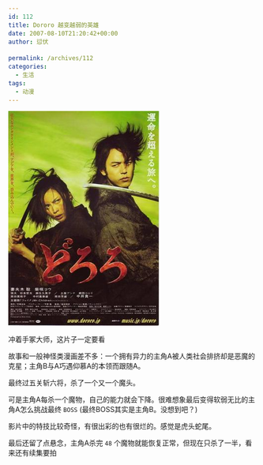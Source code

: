 ```yaml
---
id: 112
title: Dororo 越变越弱的英雄
date: 2007-08-10T21:20:42+00:00
author: 愆伏

permalink: /archives/112
categories:
  - 生活
tags:
  - 动漫
---
```

![dororo](/wp-content/uploads/200708/10_212237_s2560280.jpg)

冲着手冢大师，这片子一定要看

故事和一般神怪类漫画差不多：一个拥有异力的主角A被人类社会排挤却是恶魔的克星；主角B与A巧遇仰慕A的本领而跟随A。
  
最终过五关斩六将，杀了一个又一个魔头。
  
可是主角A每杀一个魔物，自己的能力就会下降。很难想象最后变得软弱无比的主角A怎么挑战最终 `BOSS` (最终BOSS其实是主角B。没想到吧？)

影片中的特技比较奇怪，有很出彩的也有很烂的。感觉是虎头蛇尾。
  
最后还留了点悬念，主角A杀完 `48` 个魔物就能恢复正常，但现在只杀了一半，看来还有续集要拍